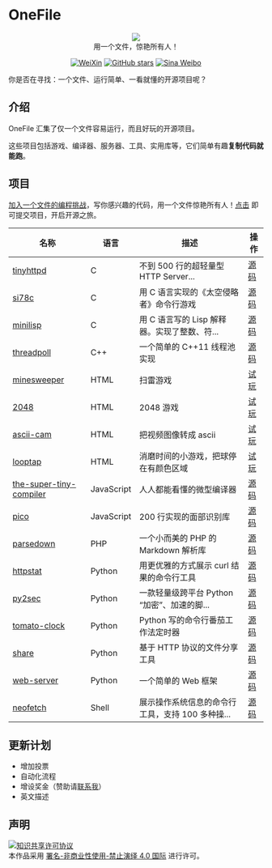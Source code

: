 
# OneFile

<p align="center">
  <img src="https://cdn.jsdelivr.net/gh/521xueweihan/img_logo@main/logo/onefile.png"/>
  <br>用一个文件，惊艳所有人！
</p>

<p align="center">
  <a href="https://cdn.jsdelivr.net/gh/521xueweihan/img_logo@main/logo/weixin.png"><img src="https://img.shields.io/badge/Talk-%E5%BE%AE%E4%BF%A1%E7%BE%A4-brightgreen.svg?style=popout-square" alt="WeiXin"></a>
  <a href="https://github.com/521xueweihan/OneFile/stargazers"><img src="https://img.shields.io/github/stars/521xueweihan/OneFile.svg?style=popout-square" alt="GitHub stars"></a>
  <a href="https://weibo.com/hellogithub"><img src="https://img.shields.io/badge/%E6%96%B0%E6%B5%AA-Weibo-red.svg?style=popout-square" alt="Sina Weibo"></a>
</p>

你是否在寻找：一个文件、运行简单、一看就懂的开源项目呢？

## 介绍

OneFile 汇集了仅一个文件容易运行，而且好玩的开源项目。

这些项目包括游戏、编译器、服务器、工具、实用库等，它们简单有趣**复制代码就能跑**。

## 项目

[加入一个文件的编程挑战](https://github.com/521xueweihan/OneFile/blob/main/doc/join.md)，写你感兴趣的代码，用一个文件惊艳所有人！[点击](https://hellogithub.yuque.com/forms/share/4f0bf06b-2991-4f7e-a860-5b76337b7b5b) 即可提交项目，开启开源之旅。

| 名称 | 语言 | 描述 | 操作 |
| ------- | ----- | ------------ | --------- |
| [tinyhttpd](https://github.com/EZLippi/Tinyhttpd) | C | 不到 500 行的超轻量型 HTTP Server...| [源码](https://hellogithub.com/onefile/code/7e574fc7d58d4fae950a95d7bdb87d09) |
| [si78c](https://github.com/loadzero/si78c) | C | 用 C 语言实现的《太空侵略者》命令行游戏 | [源码](https://hellogithub.com/onefile/code/cb8e4fbc5a174664ac325a521ee6d02f) |
| [minilisp](https://github.com/rui314/minilisp) | C | 用 C 语言写的 Lisp 解释器。实现了整数、符... | [源码](https://hellogithub.com/onefile/code/9a51afad2a7e49fb8dd79136866674f4) |
| [threadpoll](https://github.com/progschj/ThreadPool) | C++ | 一个简单的 C++11 线程池实现 | [源码](https://hellogithub.com/onefile/code/d0c3498b528f485996c9dc5dc4dfa4cb) |
| [minesweeper](https://github.com/521xueweihan/OneFile/blob/main/src/html/minesweeper.html) | HTML | 扫雷游戏 | [试玩](https://hellogithub.com/onefile/code/e235d1d133134aea93ca6cdf2ed4fc5d) |
| [2048](https://github.com/521xueweihan/OneFile/blob/main/src/html/2048.html) | HTML | 2048 游戏 | [试玩](https://hellogithub.com/onefile/code/8d627fe4cfa540b19dcd04d4327cf26c) |
| [ascii-cam](https://github.com/521xueweihan/OneFile/blob/main/src/html/ascii-cam.html) | HTML | 把视频图像转成 ascii | [试玩](https://hellogithub.com/onefile/code/126093303b6b414dbab9d623c957fdd4) |
| [looptap](https://github.com/vasanthv/looptap) | HTML | 消磨时间的小游戏，把球停在有颜色区域 | [试玩](https://hellogithub.com/onefile/code/cc759276aefe4bad87ac259940042581) |
| [the-super-tiny-compiler](https://github.com/jamiebuilds/the-super-tiny-compiler) | JavaScript | 人人都能看懂的微型编译器 | [源码](https://hellogithub.com/onefile/code/cc759276aefe4bad87ac259940042581) |
| [pico](https://github.com/nenadmarkus/picojs) | JavaScript | 200 行实现的面部识别库 | [源码](https://hellogithub.com/onefile/code/2bcbe06dbcbb48078f2307379068e6e6) |
| [parsedown](https://github.com/erusev/parsedown) | PHP | 一个小而美的 PHP 的 Markdown 解析库 | [源码](https://hellogithub.com/onefile/code/12026fcae79e4cc08793246b5b55817a) |
| [httpstat](https://github.com/reorx/httpstat) | Python | 用更优雅的方式展示 curl 结果的命令行工具 | [源码](https://hellogithub.com/onefile/code/7c6847a33f1245608ae9abf4e59a03b8) |
| [py2sec](https://github.com/cckuailong/py2sec) | Python | 一款轻量级跨平台 Python “加密”、加速的脚... | [源码](https://hellogithub.com/onefile/code/3e608cc323e84f15887461f1d3e71677) |
| [tomato-clock](https://github.com/coolcode/tomato-clock) | Python | Python 写的命令行番茄工作法定时器 | [源码](https://hellogithub.com/onefile/code/05d586dfd389413da47ffdbc806196cc) |
| [share](https://github.com/beavailable/share) | Python | 基于 HTTP 协议的文件分享工具 | [源码](https://hellogithub.com/onefile/code/9b3c14d37aa5434182244de6ad947b97) |
| [web-server](https://github.com/521xueweihan/OneFile/blob/main/src/python/web-server.py) | Python | 一个简单的 Web 框架 | [源码](https://hellogithub.com/onefile/code/96c0137112cf4d15af8008f99d793a1a) |
| [neofetch](https://github.com/dylanaraps/neofetch) | Shell | 展示操作系统信息的命令行工具，支持 100 多种操... | [源码](https://hellogithub.com/onefile/code/689c4982fe794ebbafd4c63d360829a8) |



## 更新计划

- 增加投票
- 自动化流程
- 增设奖金（赞助请<a href="mailto:595666367@qq.com">联系我</a>）
- 英文描述

## 声明
<a rel="license" href="https://creativecommons.org/licenses/by-nc-nd/4.0/deed.zh"><img alt="知识共享许可协议" style="border-width: 0" src="https://licensebuttons.net/l/by-nc-nd/4.0/88x31.png"></a><br>本作品采用 <a rel="license" href="https://creativecommons.org/licenses/by-nc-nd/4.0/deed.zh">署名-非商业性使用-禁止演绎 4.0 国际</a> 进行许可。
